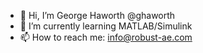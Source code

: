 - 👋 Hi, I’m George Haworth @ghaworth
- 🌱 I’m currently learning MATLAB/Simulink
- 📫 How to reach me: info@robust-ae.com

<!---
ghaworth/ghaworth is a ✨ special ✨ repository because its `README.md` (this file) appears on your GitHub profile.
You can click the Preview link to take a look at your changes.
--->
